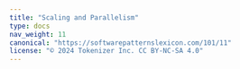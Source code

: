 ```yaml
---
title: "Scaling and Parallelism"
type: docs
nav_weight: 11
canonical: "https://softwarepatternslexicon.com/101/11"
license: "© 2024 Tokenizer Inc. CC BY-NC-SA 4.0"
---
```

